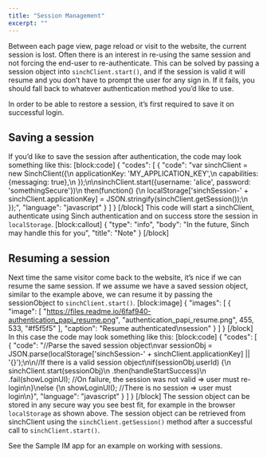 ```yaml
---
title: "Session Management"
excerpt: ""
---
```

Between each page view, page reload or visit to the website, the current session is lost. Often there is an interest in re-using the same session and not forcing the end-user to re-authenticate. This can be solved by passing a session object into `sinchClient.start()`, and if the session is valid it will resume and you don’t have to prompt the user for any sign in. If it fails, you should fall back to whatever authentication method you’d like to use.

In order to be able to restore a session, it’s first required to save it on successful login.

## Saving a session

If you’d like to save the session after authentication, the code may look something like this:
[block:code]
{
  "codes": [
    {
      "code": "var sinchClient = new SinchClient({\n        applicationKey: 'MY_APPLICATION_KEY',\n        capabilities: {messaging: true},\n    });\n\nsinchClient.start({username: 'alice', password: 'somethingSecure'})\n    then(function() {\n        localStorage['sinchSession-' + sinchClient.applicationKey] = JSON.stringify(sinchClient.getSession());\n    });",
      "language": "javascript"
    }
  ]
}
[/block]
This code will start a sinchClient, authenticate using Sinch authentication and on success store the session in `localStorage`.
[block:callout]
{
  "type": "info",
  "body": "In the future, Sinch may handle this for you",
  "title": "Note"
}
[/block]
## Resuming a session

Next time the same visitor come back to the website, it’s nice if we can resume the same session. If we assume we have a saved session object, similar to the example above, we can resume it by passing the sessionObject to `sinchClient.start()`.
[block:image]
{
  "images": [
    {
      "image": [
        "https://files.readme.io/6faf940-authentication_papi_resume.png",
        "authentication_papi_resume.png",
        455,
        533,
        "#f5f5f5"
      ],
      "caption": "Resume authenticated\nsession"
    }
  ]
}
[/block]
In this case the code may look something like this:
[block:code]
{
  "codes": [
    {
      "code": "//Parse the saved session object\nvar sessionObj = JSON.parse(localStorage['sinchSession-' + sinchClient.applicationKey] || '{}');\n\n//If there is a valid session object\nif(sessionObj.userId) {\n    sinchClient.start(sessionObj)\n        .then(handleStartSuccess)\n        .fail(showLoginUI); //On failure, the session was not valid => user must re-login\n}\nelse {\n    showLoginUI(); //There is no session => user must login\n}",
      "language": "javascript"
    }
  ]
}
[/block]
The session object can be stored in any secure way you see best fit, for example in the browser `localStorage` as shown above. The session object can be retrieved from sinchClient using the `sinchClient.getSession()` method after a successful call to `sinchClient.start()`.

See the Sample IM app for an example on working with sessions.